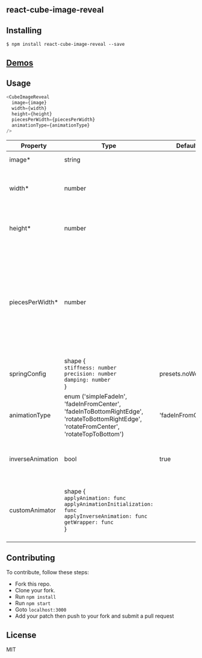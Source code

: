 react-cube-image-reveal
---------------

Installing
------------
```
$ npm install react-cube-image-reveal --save
```

[Demos](http://bitriddler.com/playground/cube-image-reveal)
--------------

Usage
--------------

```javascript
<CubeImageReveal
  image={image}
  width={width}
  height={height}
  piecesPerWidth={piecesPerWidth}
  animationType={animationType}
/>
```

| Property | Type | Default | Description |
| --- | --- | --- | --- |
| image* | string |  | Image url to animate. |
| width* | number |  | Image width. This is required for this animation to work. |
| height* | number |  | Image height. This is required for this animation to work. |
| piecesPerWidth* | number |  | This defines how many pieces the width should be divided into.<br />Setting this too high will impact the performance of the animation so<br />use this carefully. |
| springConfig | shape {<br />`stiffness: number`<br />`precision: number`<br />`damping: number`<br />} | presets.noWobble | React motion configurations.<br />[More about this here](https://github.com/chenglou/react-motion#--spring-val-number-config-springhelperconfig--opaqueconfig) |
| animationType | enum ('simpleFadeIn', 'fadeInFromCenter', 'fadeInToBottomRightEdge', 'rotateToBottomRightEdge', 'rotateFromCenter', 'rotateTopToBottom') | 'fadeInFromCenter' | Type of animation to use. |
| inverseAnimation | bool | true | Setting this to true will reverse the image animation. |
| customAnimator | shape {<br />`applyAnimation: func`<br />`applyAnimationInitialization: func`<br />`applyInverseAnimation: func`<br />`getWrapper: func`<br />} |  | Use this if you want to apply your own animation.<br />Take a look at our animations to learn more [from here](https://github.com/bitriddler/react-cube-image-reveal/tree/master/src/CubeImageReveal/animations) |

Contributing
--------------
To contribute, follow these steps:
- Fork this repo.
- Clone your fork.
- Run `npm install`
- Run `npm start`
- Goto `localhost:3000`
- Add your patch then push to your fork and submit a pull request

License
---------
MIT
